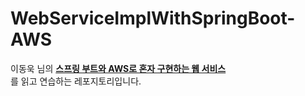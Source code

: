 # WebServiceImplWithSpringBoot-AWS
이동욱 님의 [**스프링 부트와 AWS로 혼자 구현하는 웹 서비스**](http://www.kyobobook.co.kr/product/detailViewKor.laf?ejkGb=KOR&mallGb=KOR&barcode=9788965402602)  
를 읽고 연습하는 레포지토리입니다.
